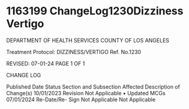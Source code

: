 # 1163199 ChangeLog1230Dizziness Vertigo

DEPARTMENT OF HEALTH SERVICES 
COUNTY OF LOS ANGELES 
 
Treatment Protocol:  DIZZINESS/VERTIGO Ref. No.1230 
 
 
 
 
 
 
REVISED: 07-01-24 PAGE 1 OF 1 
 
CHANGE LOG 
 
Published 
Date 
Status Section and 
Subsection Affected 
Description of Change(s) 
10/01/2023 Revision Not Applicable 
• Updated MCGs  
07/01/2024 Re-Date/Re-
Sign 
Not Applicable       Not Applicable
